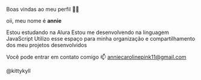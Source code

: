 Boas vindas ao meu perfil 💙💙

oii, meu nome é **annie**

Estou estudando na Alura
Estou me desenvolvendo na linguagem JavaScript
Utilizo esse espaço para minha organização e compartilhamento dos meu projetos desenvolvidos

Você pode entrar em contato comigo 📫
anniecarolinepink11@gmail.com

@kittykyll
